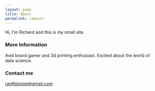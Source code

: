 ```yaml
---
layout: page
title: About
permalink: /about/
---
```


Hi, I'm Richard and this is my small site.

### More Information

Avid board gamer and 3d printing enthusiast.  Excited about the world of data science.

### Contact me

[rantfalzone@gmail.com](mailto:rantfalzone@gmail.com)